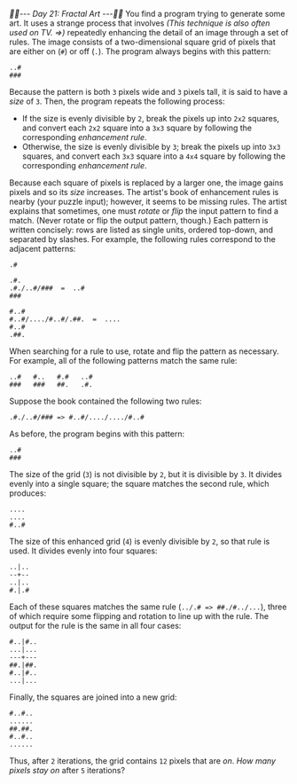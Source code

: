*:calendar::calendar:--- Day 21: Fractal Art ---:calendar::calendar:*
You find a program trying to generate some art. It uses a strange process that involves _(This technique is also often used on TV. =>)_ repeatedly enhancing the detail of an image through a set of rules.
The image consists of a two-dimensional square grid of pixels that are either on (`#`) or off (`.`). The program always begins with this pattern:
```.#.
..#
###
```
Because the pattern is both `3` pixels wide and `3` pixels tall, it is said to have a *size* of `3`.
Then, the program repeats the following process:

- If the size is evenly divisible by `2`, break the pixels up into `2x2` squares, and convert each `2x2` square into a `3x3` square by following the corresponding *enhancement rule*.
- Otherwise, the size is evenly divisible by `3`; break the pixels up into `3x3` squares, and convert each `3x3` square into a `4x4` square by following the corresponding *enhancement rule*.

Because each square of pixels is replaced by a larger one, the image gains pixels and so its *size* increases.
The artist's book of enhancement rules is nearby (your puzzle input); however, it seems to be missing rules.  The artist explains that sometimes, one must *rotate* or *flip* the input pattern to find a match. (Never rotate or flip the output pattern, though.) Each pattern is written concisely: rows are listed as single units, ordered top-down, and separated by slashes. For example, the following rules correspond to the adjacent patterns:
```../.#  =  ..
.#

.#.
.#./..#/###  =  ..#
###

#..#
#..#/..../#..#/.##.  =  ....
#..#
.##.
```
When searching for a rule to use, rotate and flip the pattern as necessary.  For example, all of the following patterns match the same rule:
```.#.   .#.   #..   ###
..#   #..   #.#   ..#
###   ###   ##.   .#.
```
Suppose the book contained the following two rules:
```../.# => ##./#../...
.#./..#/### => #..#/..../..../#..#
```
As before, the program begins with this pattern:
```.#.
..#
###
```
The size of the grid (`3`) is not divisible by `2`, but it is divisible by `3`. It divides evenly into a single square; the square matches the second rule, which produces:
```#..#
....
....
#..#
```
The size of this enhanced grid (`4`) is evenly divisible by `2`, so that rule is used. It divides evenly into four squares:
```#.|.#
..|..
--+--
..|..
#.|.#
```
Each of these squares matches the same rule (`../.# => ##./#../...`), three of which require some flipping and rotation to line up with the rule. The output for the rule is the same in all four cases:
```##.|##.
#..|#..
...|...
---+---
##.|##.
#..|#..
...|...
```
Finally, the squares are joined into a new grid:
```##.##.
#..#..
......
##.##.
#..#..
......
```
Thus, after `2` iterations, the grid contains `12` pixels that are *on*.
*How many pixels stay on* after `5` iterations?
